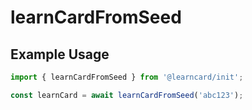 # learnCardFromSeed

## Example Usage

```typescript
import { learnCardFromSeed } from '@learncard/init';

const learnCard = await learnCardFromSeed('abc123');
```

